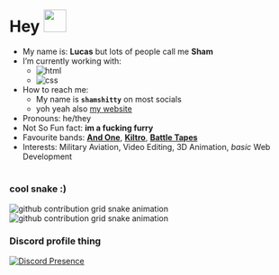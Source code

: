 # **Hey** <img src="https://static-cdn.jtvnw.net/emoticons/v2/1/default/dark/5.0" width="40">

- My name is: **Lucas** but lots of people call me **Sham**
- I’m currently working with:
    * ![html](https://img.shields.io/badge/-HTML-0d0d0d?&logo=HTML5)
    * ![css](https://img.shields.io/badge/-CSS-0d0d0d?&logo=CSS3&logoColor=blue)
- How to reach me:
    * My name is **`shamshitty`** on most socials
    * yoh yeah also [my website](https://shamshitty.xyz)
- Pronouns: he/they
- Not So Fun fact: **im a fucking furry**
- Favourite bands: [**And One**](https://open.spotify.com/artist/6OAueBADydAjR5lP5NqTvv), [**Kiltro**](https://open.spotify.com/artist/27CC3tpq7WQR25M03jKTZm), [**Battle Tapes**](https://open.spotify.com/artist/2TdEIqWbLnZZHYRDWvVj67)
- Interests: Military Aviation, Video Editing, 3D Animation, *basic* Web Development
#

### **cool snake :)**
![github contribution grid snake animation](https://raw.githubusercontent.com/shamshitty/shamshitty/output/github-contribution-grid-snake-dark.svg#gh-dark-mode-only)![github contribution grid snake animation](https://raw.githubusercontent.com/shamshitty/shamshitty/output/github-contribution-grid-snake.svg#gh-light-mode-only)

### Discord profile thing
[![Discord Presence](https://lanyard.cnrad.dev/api/470193291053498369)](https://discord.com/users/470193291053498369)
